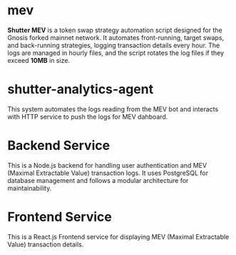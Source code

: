 # mev

**Shutter MEV** is a token swap strategy automation script designed for the Gnosis forked mainnet network. It automates front-running, target swaps, and back-running strategies, logging transaction details every hour. The logs are managed in hourly files, and the script rotates the log files if they exceed **10MB** in size.

# shutter-analytics-agent

This system automates the logs reading from the MEV bot and interacts with HTTP service to push the logs for MEV dahboard.

# Backend Service

This is a Node.js backend for handling user authentication and MEV (Maximal Extractable Value) transaction logs. It uses PostgreSQL for database management and follows a modular architecture for maintainability.


# Frontend Service

This is a React.js Frontend service for displaying  MEV (Maximal Extractable Value) transaction details.